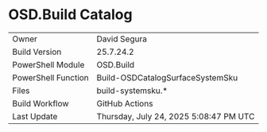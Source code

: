 ﻿# OSD.Build Catalog

| | |
|-|-|
| Owner | David Segura |
| Build Version | 25.7.24.2 |
| PowerShell Module | OSD.Build |
| PowerShell Function | Build-OSDCatalogSurfaceSystemSku |
| Files | build-systemsku.* |
| Build Workflow | GitHub Actions |
| Last Update | Thursday, July 24, 2025 5:08:47 PM UTC |

